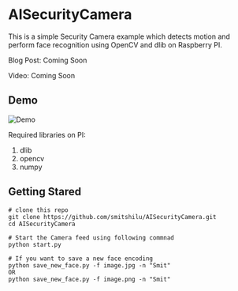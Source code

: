 # AISecurityCamera

This is a simple Security Camera example which detects motion and perform face recognition using OpenCV and dlib on Raspberry PI. 

Blog Post: Coming Soon

Video: Coming Soon

## Demo
![Demo](https://github.com/smitshilu/SnapChatFilterExample/blob/master/sample.gif)

Required libraries on PI:
  1. dlib
  2. opencv
  3. numpy
  
 ## Getting Stared
 ```
 # clone this repo
git clone https://github.com/smitshilu/AISecurityCamera.git
cd AISecurityCamera

# Start the Camera feed using following commnad
python start.py

# If you want to save a new face encoding
python save_new_face.py -f image.jpg -n "Smit"
OR
python save_new_face.py -f image.png -n "Smit"
```